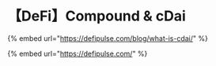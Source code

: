 # 【DeFi】Compound & cDai

{% embed url="https://defipulse.com/blog/what-is-cdai/" %}

{% embed url="https://defipulse.com/" %}




